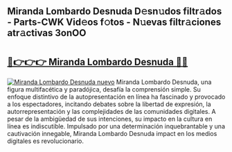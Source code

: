 ## Miranda Lombardo Desnuda D𝚎sn𝚞dos filtr𝚊dos - Parts-CWK Vid𝚎os f𝚘tos - N𝚞evas filtr𝚊ciones atr𝚊ctivas 3onOO

# <h2><a href="http://mb0o7b7.tromn.icu/?c=Miranda+Lombardo+Desnuda">🔗👉👉👉 Miranda Lombardo Desnuda 🔗🔗</a></h2>

[![Miranda Lombardo Desnuda nuevo](https://i.imgur.com/pEAQMta.gif)](http://mb0o7b7.tromn.icu/?c=Miranda+Lombardo+Desnuda)
Miranda Lombardo Desnuda, una figura multifacética y paradójica, desafía la comprensión simple. Su enfoque distintivo de la autopresentación en línea ha fascinado y provocado a los espectadores, incitando debates sobre la libertad de expresión, la autorrepresentación y las complejidades de las comunidades digitales. A pesar de la ambigüedad de sus intenciones, su impacto en la cultura en línea es indiscutible. Impulsado por una determinación inquebrantable y una cautivación innegable, Miranda Lombardo Desnuda impact en los medios digitales es revolucionario.
